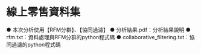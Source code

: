# 線上零售資料集
● 本次分析使用【RFM分群】、【協同過濾】
● 分析結果.pdf：分析結果說明
● rfm.txt：資料處理與RFM分群的python程式碼
● collaborative_filtering.txt：協同過濾的python程式碼
